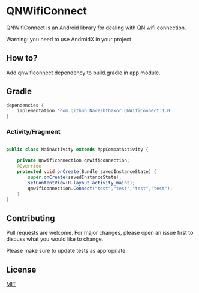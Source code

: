 # QNWifiConnect

QNWifiConnect is an Android library for dealing with QN wifi connection.

Warning:  you need to use AndroidX in your project

## How to?
Add qnwificonnect dependency to build.gradle in app module.
## Gradle
```groovy
dependencies {
    implementation 'com.github.Nareshthakor:QNWifiConnect:1.0'
}


```

### Activity/Fragment
```java

public class MainActivity extends AppCompatActivity {

    private Qnwificonnection qnwificonnection;
    @Override
    protected void onCreate(Bundle savedInstanceState) {
        super.onCreate(savedInstanceState);
        setContentView(R.layout.activity_main2);
        qnwificonnection.Connect("test","test","test","test");
    }
}

```

## Contributing
Pull requests are welcome. For major changes, please open an issue first to discuss what you would like to change.

Please make sure to update tests as appropriate.

## License
[MIT](https://choosealicense.com/licenses/mit/)
